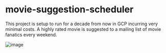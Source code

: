# movie-suggestion-scheduler
This project is setup to run for a decade from now in GCP incurring very minimal costs. A highly rated movie is suggested to a mailing list of movie fanatics every weekend.

![image](https://github.com/shankar24ds/movie-suggestion-scheduler/assets/79897315/219efd0c-d986-4a49-9de1-90919a36e4f0)

